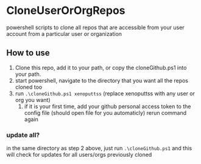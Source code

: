 # CloneUserOrOrgRepos
powershell scripts to clone all repos that are accessible from your user account from a particular user or organization

## How to use
 1. Clone this repo, add it to your path, or copy the cloneGithub.ps1 into your path.
 2. start powershell, navigate to the directory that you want all the repos cloned too
 3. run `.\cloneGithub.ps1 xenoputtss` (replace xenoputtss with any user or org you want)
    1. if it is your first time, add your github personal access token to the config file (should open file for you automaticly)
        rerun command again

### update all?
 in the same directory as step 2 above, just run `.\cloneGithub.ps1` and this will check for updates for all users/orgs previously cloned

 
